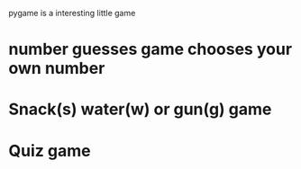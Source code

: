 pygame is a interesting little game
 
# number guesses game chooses your own number
# Snack(s) water(w) or gun(g) game 
# Quiz game 

